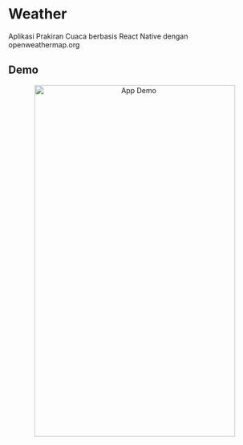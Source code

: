 # Weather
Aplikasi Prakiran Cuaca berbasis React Native dengan openweathermap.org

## Demo

<p align="center">
  <img src="./assets/images/demo.gif" width="400" height="700" alt="App Demo"/>
</p>
